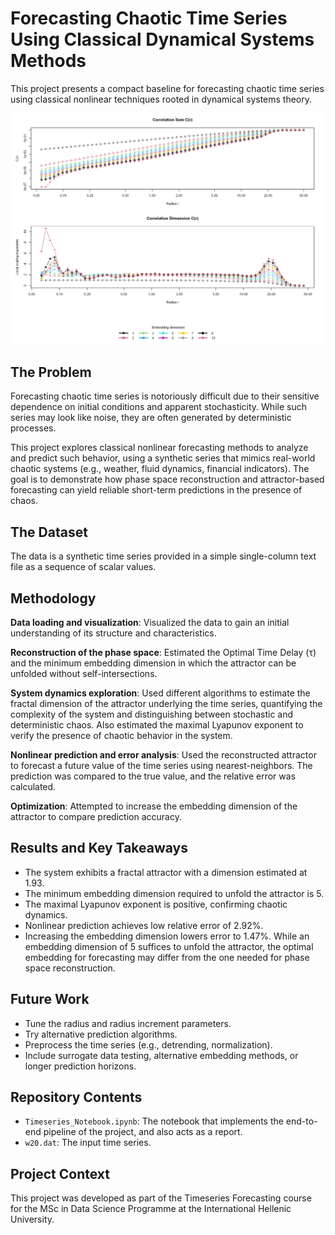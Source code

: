 # Forecasting Chaotic Time Series Using Classical Dynamical Systems Methods

This project presents a compact baseline for forecasting chaotic time series using classical nonlinear techniques rooted in dynamical systems theory.

![tsplot](./images/ts_plot.png)

## The Problem

Forecasting chaotic time series is notoriously difficult due to their sensitive dependence on initial conditions and apparent stochasticity. While such series may look like noise, they are often generated by deterministic processes. 

This project explores classical nonlinear forecasting methods to analyze and predict such behavior, using a synthetic series that mimics real-world chaotic systems (e.g., weather, fluid dynamics, financial indicators). The goal is to demonstrate how phase space reconstruction and attractor-based forecasting can yield reliable short-term predictions in the presence of chaos.

## The Dataset

The data is a synthetic time series provided in a simple single-column text file as a sequence of scalar values.

## Methodology

**Data loading and visualization**: Visualized the data to gain an initial understanding of its structure and characteristics.

**Reconstruction of the phase space**: Estimated the Optimal Time Delay (τ) and the minimum embedding dimension in which the attractor can be unfolded without self-intersections.

**System dynamics exploration**: Used different algorithms to estimate the fractal dimension of the attractor underlying the time series, quantifying the complexity of the system and distinguishing between stochastic and deterministic chaos. Also estimated the maximal Lyapunov exponent to verify the presence of chaotic behavior in the system.

**Nonlinear prediction and error analysis**: Used the reconstructed attractor to forecast a future value of the time series using nearest-neighbors. The prediction was compared to the true value, and the relative error was calculated.

**Optimization**: Attempted to increase the embedding dimension of the attractor to compare prediction accuracy.

## Results and Key Takeaways

- The system exhibits a fractal attractor with a dimension estimated at 1.93.
- The minimum embedding dimension required to unfold the attractor is 5.
- The maximal Lyapunov exponent is positive, confirming chaotic dynamics.
- Nonlinear prediction achieves low relative error of 2.92%.
- Increasing the embedding dimension lowers error to 1.47%. While an embedding dimension of 5 suffices to unfold the attractor, the optimal embedding for forecasting may differ from the one needed for phase space reconstruction.

## Future Work

- Tune the radius and radius increment parameters.
- Try alternative prediction algorithms.
- Preprocess the time series (e.g., detrending, normalization).
- Include surrogate data testing, alternative embedding methods, or longer prediction horizons.

## Repository Contents

- `Timeseries_Notebook.ipynb`: The notebook that implements the end-to-end pipeline of the project, and also acts as a report.
- `w20.dat`: The input time series.

## Project Context

This project was developed as part of the Timeseries Forecasting course for the MSc in Data Science Programme at the International Hellenic University. 

